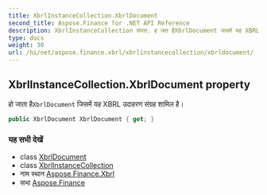 ```yaml
---
title: XbrlInstanceCollection.XbrlDocument
second_title: Aspose.Finance for .NET API Reference
description: XbrlInstanceCollection संपत्त. ह जत हैXbrlDocument जसमें यह XBRL उदहरण संग्रह शमल है
type: docs
weight: 30
url: /hi/net/aspose.finance.xbrl/xbrlinstancecollection/xbrldocument/
---
```

## XbrlInstanceCollection.XbrlDocument property

हो जाता है`XbrlDocument` जिसमें यह XBRL उदाहरण संग्रह शामिल है।

```csharp
public XbrlDocument XbrlDocument { get; }
```

### यह सभी देखें

* class [XbrlDocument](../../xbrldocument/)
* class [XbrlInstanceCollection](../)
* नाम स्थान [Aspose.Finance.Xbrl](../../xbrlinstancecollection/)
* सभा [Aspose.Finance](../../../)


